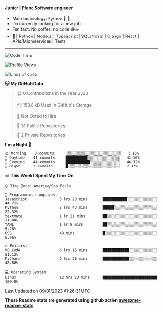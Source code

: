 #### Júnior | Pleno Software engineer 

- Main technology: Python 🐍 💖
- I’m currently looking for a new job
- Fun fact: No coffee, no code 😁☕
- 📖 | Python | Node.js | TypeScript | SQL/NoSql | Django | React | APIs/Microservices | Tests 
---
<!--START_SECTION:waka-->
![Code Time](http://img.shields.io/badge/Code%20Time-527%20hrs%2030%20mins-blue)

![Profile Views](http://img.shields.io/badge/Profile%20Views-284-blue)

![Lines of code](https://img.shields.io/badge/From%20Hello%20World%20I%27ve%20Written-335%20Thousand%20lines%20of%20code-blue)

**🐱 My GitHub Data** 

> 🏆 0 Contributions in the Year 2023
 > 
> 📦 153.8 kB Used in GitHub's Storage 
 > 
> 🚫 Not Opted to Hire
 > 
> 📜 31 Public Repositories 
 > 
> 🔑 2 Private Repositories  
 > 
**I'm a Night 🦉** 

```text
🌞 Morning    3 commits      ░░░░░░░░░░░░░░░░░░░░░░░░░   3.16% 
🌆 Daytime    41 commits     ██████████░░░░░░░░░░░░░░░   43.16% 
🌃 Evening    44 commits     ███████████░░░░░░░░░░░░░░   46.32% 
🌙 Night      7 commits      █░░░░░░░░░░░░░░░░░░░░░░░░   7.37%

```


📊 **This Week I Spent My Time On** 

```text
⌚︎ Time Zone: America/Sao_Paulo

💬 Programming Languages: 
JavaScript               5 hrs 28 mins       ███████████░░░░░░░░░░░░░░   44.71% 
Python                   2 hrs 43 mins       █████░░░░░░░░░░░░░░░░░░░░   22.32% 
textmate                 1 hr 21 mins        ██░░░░░░░░░░░░░░░░░░░░░░░   11.09% 
YAML                     1 hr 8 mins         ██░░░░░░░░░░░░░░░░░░░░░░░   9.28% 
CSS                      43 mins             █░░░░░░░░░░░░░░░░░░░░░░░░   5.96%

🔥 Editors: 
VS Code                  6 hrs 15 mins       ████████████░░░░░░░░░░░░░   51.12% 
PyCharm                  5 hrs 58 mins       ████████████░░░░░░░░░░░░░   48.88%

💻 Operating System: 
Linux                    12 hrs 13 mins      █████████████████████████   100.0%

```


 Last Updated on 09/01/2023 01:26:31 UTC
<!--END_SECTION:waka-->

**These Readme stats are generated using github action [awesome-readme-stats](https://github.com/anmol098/waka-readme-stats)**
